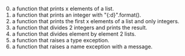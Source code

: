 0. a function that prints x elements of a list.
1. a function that prints an integer with "{:d}".format().
2. a function that prints the first x elements of a list and only integers.
3. a function that divides 2 integers and prints the result.
4. a function that divides element by element 2 lists.
5. a function that raises a type exception.
6. a function that raises a name exception with a message.
